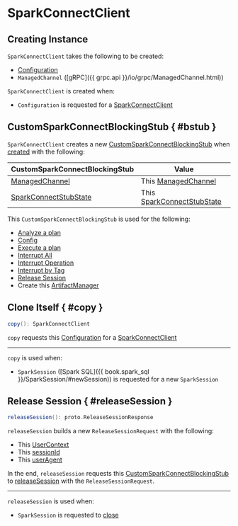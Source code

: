 # SparkConnectClient

## Creating Instance

`SparkConnectClient` takes the following to be created:

* <span id="configuration"> [Configuration](Configuration.md)
* <span id="channel"> `ManagedChannel` ([gRPC]({{ grpc.api }}/io/grpc/ManagedChannel.html))

`SparkConnectClient` is created when:

* `Configuration` is requested for a [SparkConnectClient](Configuration.md#toSparkConnectClient)

## CustomSparkConnectBlockingStub { #bstub }

`SparkConnectClient` creates a new [CustomSparkConnectBlockingStub](CustomSparkConnectBlockingStub.md) when [created](#creating-instance) with the following:

CustomSparkConnectBlockingStub | Value
-|-
[ManagedChannel](CustomSparkConnectBlockingStub.md#channel) | This [ManagedChannel](#channel)
[SparkConnectStubState](CustomSparkConnectBlockingStub.md#stubState) | This [SparkConnectStubState](#stubState)

This `CustomSparkConnectBlockingStub` is used for the following:

* [Analyze a plan](#analyze)
* [Config](#config)
* [Execute a plan](#execute)
* [Interrupt All](#interruptAll)
* [Interrupt Operation](#interruptOperation)
* [Interrupt by Tag](#interruptTag)
* [Release Session](#releaseSession)
* Create this [ArtifactManager](#artifactManager)

## Clone Itself { #copy }

```scala
copy(): SparkConnectClient
```

`copy` requests this [Configuration](#configuration) for a [SparkConnectClient](Configuration.md#toSparkConnectClient)

---

`copy` is used when:

* `SparkSession` ([Spark SQL]({{ book.spark_sql }}/SparkSession/#newSession)) is requested for a new `SparkSession`

## Release Session { #releaseSession }

```scala
releaseSession(): proto.ReleaseSessionResponse
```

`releaseSession` builds a new `ReleaseSessionRequest` with the following:

* This [UserContext](#userContext)
* This [sessionId](#sessionId)
* This [userAgent](#userAgent)

In the end, `releaseSession` requests this [CustomSparkConnectBlockingStub](#bstub) to [releaseSession](CustomSparkConnectBlockingStub.md#releaseSession) with the `ReleaseSessionRequest`.

---

`releaseSession` is used when:

* `SparkSession` is requested to [close](../sql/SparkSession.md#close)
